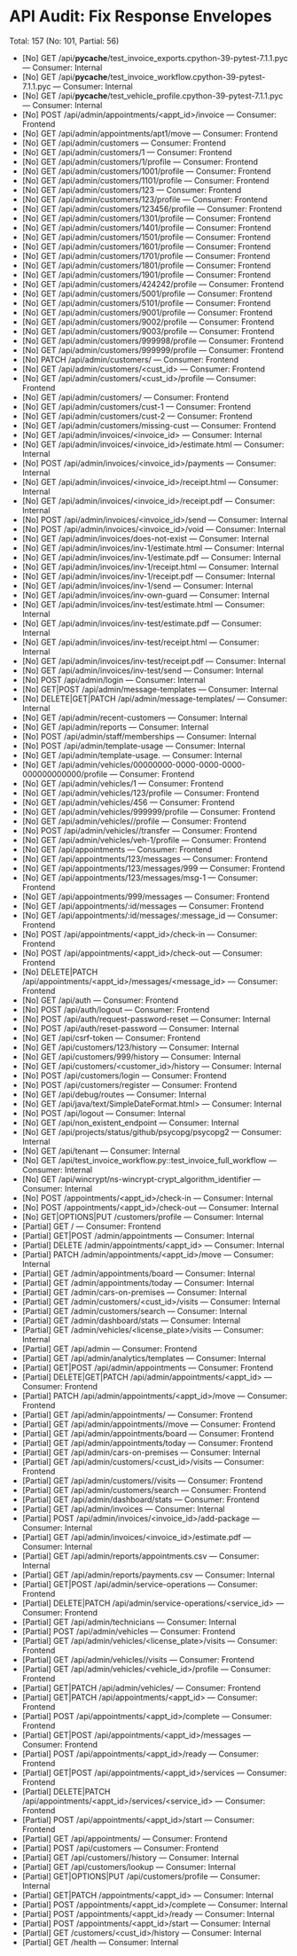 # API Audit: Fix Response Envelopes

Total: 157 (No: 101, Partial: 56)

- [No] GET /api/__pycache__/test_invoice_exports.cpython-39-pytest-7.1.1.pyc — Consumer: Internal
- [No] GET /api/__pycache__/test_invoice_workflow.cpython-39-pytest-7.1.1.pyc — Consumer: Internal
- [No] GET /api/__pycache__/test_vehicle_profile.cpython-39-pytest-7.1.1.pyc — Consumer: Internal
- [No] POST /api/admin/appointments/<appt_id>/invoice — Consumer: Frontend
- [No] GET /api/admin/appointments/apt1/move — Consumer: Frontend
- [No] GET /api/admin/customers — Consumer: Frontend
- [No] GET /api/admin/customers/1 — Consumer: Frontend
- [No] GET /api/admin/customers/1/profile — Consumer: Frontend
- [No] GET /api/admin/customers/1001/profile — Consumer: Frontend
- [No] GET /api/admin/customers/1101/profile — Consumer: Frontend
- [No] GET /api/admin/customers/123 — Consumer: Frontend
- [No] GET /api/admin/customers/123/profile — Consumer: Frontend
- [No] GET /api/admin/customers/123456/profile — Consumer: Frontend
- [No] GET /api/admin/customers/1301/profile — Consumer: Frontend
- [No] GET /api/admin/customers/1401/profile — Consumer: Frontend
- [No] GET /api/admin/customers/1501/profile — Consumer: Frontend
- [No] GET /api/admin/customers/1601/profile — Consumer: Frontend
- [No] GET /api/admin/customers/1701/profile — Consumer: Frontend
- [No] GET /api/admin/customers/1801/profile — Consumer: Frontend
- [No] GET /api/admin/customers/1901/profile — Consumer: Frontend
- [No] GET /api/admin/customers/424242/profile — Consumer: Frontend
- [No] GET /api/admin/customers/5001/profile — Consumer: Frontend
- [No] GET /api/admin/customers/5101/profile — Consumer: Frontend
- [No] GET /api/admin/customers/9001/profile — Consumer: Frontend
- [No] GET /api/admin/customers/9002/profile — Consumer: Frontend
- [No] GET /api/admin/customers/9003/profile — Consumer: Frontend
- [No] GET /api/admin/customers/999998/profile — Consumer: Frontend
- [No] GET /api/admin/customers/999999/profile — Consumer: Frontend
- [No] PATCH /api/admin/customers/<cid> — Consumer: Frontend
- [No] GET /api/admin/customers/<cust_id> — Consumer: Frontend
- [No] GET /api/admin/customers/<cust_id>/profile — Consumer: Frontend
- [No] GET /api/admin/customers/<id> — Consumer: Frontend
- [No] GET /api/admin/customers/cust-1 — Consumer: Frontend
- [No] GET /api/admin/customers/cust-2 — Consumer: Frontend
- [No] GET /api/admin/customers/missing-cust — Consumer: Frontend
- [No] GET /api/admin/invoices/<invoice_id> — Consumer: Internal
- [No] GET /api/admin/invoices/<invoice_id>/estimate.html — Consumer: Internal
- [No] POST /api/admin/invoices/<invoice_id>/payments — Consumer: Internal
- [No] GET /api/admin/invoices/<invoice_id>/receipt.html — Consumer: Internal
- [No] GET /api/admin/invoices/<invoice_id>/receipt.pdf — Consumer: Internal
- [No] POST /api/admin/invoices/<invoice_id>/send — Consumer: Internal
- [No] POST /api/admin/invoices/<invoice_id>/void — Consumer: Internal
- [No] GET /api/admin/invoices/does-not-exist — Consumer: Internal
- [No] GET /api/admin/invoices/inv-1/estimate.html — Consumer: Internal
- [No] GET /api/admin/invoices/inv-1/estimate.pdf — Consumer: Internal
- [No] GET /api/admin/invoices/inv-1/receipt.html — Consumer: Internal
- [No] GET /api/admin/invoices/inv-1/receipt.pdf — Consumer: Internal
- [No] GET /api/admin/invoices/inv-1/send — Consumer: Internal
- [No] GET /api/admin/invoices/inv-own-guard — Consumer: Internal
- [No] GET /api/admin/invoices/inv-test/estimate.html — Consumer: Internal
- [No] GET /api/admin/invoices/inv-test/estimate.pdf — Consumer: Internal
- [No] GET /api/admin/invoices/inv-test/receipt.html — Consumer: Internal
- [No] GET /api/admin/invoices/inv-test/receipt.pdf — Consumer: Internal
- [No] GET /api/admin/invoices/inv-test/send — Consumer: Internal
- [No] POST /api/admin/login — Consumer: Internal
- [No] GET|POST /api/admin/message-templates — Consumer: Internal
- [No] DELETE|GET|PATCH /api/admin/message-templates/<tid> — Consumer: Internal
- [No] GET /api/admin/recent-customers — Consumer: Internal
- [No] GET /api/admin/reports — Consumer: Internal
- [No] POST /api/admin/staff/memberships — Consumer: Internal
- [No] POST /api/admin/template-usage — Consumer: Internal
- [No] GET /api/admin/template-usage. — Consumer: Internal
- [No] GET /api/admin/vehicles/00000000-0000-0000-0000-000000000000/profile — Consumer: Frontend
- [No] GET /api/admin/vehicles/1 — Consumer: Frontend
- [No] GET /api/admin/vehicles/123/profile — Consumer: Frontend
- [No] GET /api/admin/vehicles/456 — Consumer: Frontend
- [No] GET /api/admin/vehicles/999999/profile — Consumer: Frontend
- [No] GET /api/admin/vehicles/<id>/profile — Consumer: Frontend
- [No] POST /api/admin/vehicles/<vid>/transfer — Consumer: Frontend
- [No] GET /api/admin/vehicles/veh-1/profile — Consumer: Frontend
- [No] GET /api/appointments — Consumer: Frontend
- [No] GET /api/appointments/123/messages — Consumer: Frontend
- [No] GET /api/appointments/123/messages/999 — Consumer: Frontend
- [No] GET /api/appointments/123/messages/msg-1 — Consumer: Frontend
- [No] GET /api/appointments/999/messages — Consumer: Frontend
- [No] GET /api/appointments/:id/messages — Consumer: Frontend
- [No] GET /api/appointments/:id/messages/:message_id — Consumer: Frontend
- [No] POST /api/appointments/<appt_id>/check-in — Consumer: Frontend
- [No] POST /api/appointments/<appt_id>/check-out — Consumer: Frontend
- [No] DELETE|PATCH /api/appointments/<appt_id>/messages/<message_id> — Consumer: Frontend
- [No] GET /api/auth — Consumer: Frontend
- [No] POST /api/auth/logout — Consumer: Frontend
- [No] POST /api/auth/request-password-reset — Consumer: Internal
- [No] POST /api/auth/reset-password — Consumer: Internal
- [No] GET /api/csrf-token — Consumer: Frontend
- [No] GET /api/customers/123/history — Consumer: Internal
- [No] GET /api/customers/999/history — Consumer: Internal
- [No] GET /api/customers/<customer_id>/history — Consumer: Internal
- [No] POST /api/customers/login — Consumer: Frontend
- [No] POST /api/customers/register — Consumer: Frontend
- [No] GET /api/debug/routes — Consumer: Internal
- [No] GET /api/java/text/SimpleDateFormat.html> — Consumer: Internal
- [No] POST /api/logout — Consumer: Internal
- [No] GET /api/non_existent_endpoint — Consumer: Internal
- [No] GET /api/projects/status/github/psycopg/psycopg2 — Consumer: Internal
- [No] GET /api/tenant — Consumer: Internal
- [No] GET /api/test_invoice_workflow.py::test_invoice_full_workflow — Consumer: Internal
- [No] GET /api/wincrypt/ns-wincrypt-crypt_algorithm_identifier — Consumer: Internal
- [No] POST /appointments/<appt_id>/check-in — Consumer: Internal
- [No] POST /appointments/<appt_id>/check-out — Consumer: Internal
- [No] GET|OPTIONS|PUT /customers/profile — Consumer: Internal
- [Partial] GET / — Consumer: Frontend
- [Partial] GET|POST /admin/appointments — Consumer: Internal
- [Partial] DELETE /admin/appointments/<appt_id> — Consumer: Internal
- [Partial] PATCH /admin/appointments/<appt_id>/move — Consumer: Internal
- [Partial] GET /admin/appointments/board — Consumer: Internal
- [Partial] GET /admin/appointments/today — Consumer: Internal
- [Partial] GET /admin/cars-on-premises — Consumer: Internal
- [Partial] GET /admin/customers/<cust_id>/visits — Consumer: Internal
- [Partial] GET /admin/customers/search — Consumer: Internal
- [Partial] GET /admin/dashboard/stats — Consumer: Internal
- [Partial] GET /admin/vehicles/<license_plate>/visits — Consumer: Internal
- [Partial] GET /api/admin — Consumer: Frontend
- [Partial] GET /api/admin/analytics/templates — Consumer: Internal
- [Partial] GET|POST /api/admin/appointments — Consumer: Frontend
- [Partial] DELETE|GET|PATCH /api/admin/appointments/<appt_id> — Consumer: Frontend
- [Partial] PATCH /api/admin/appointments/<appt_id>/move — Consumer: Frontend
- [Partial] GET /api/admin/appointments/<id> — Consumer: Frontend
- [Partial] GET /api/admin/appointments/<id>/move — Consumer: Frontend
- [Partial] GET /api/admin/appointments/board — Consumer: Frontend
- [Partial] GET /api/admin/appointments/today — Consumer: Frontend
- [Partial] GET /api/admin/cars-on-premises — Consumer: Internal
- [Partial] GET /api/admin/customers/<cust_id>/visits — Consumer: Frontend
- [Partial] GET /api/admin/customers/<id>/visits — Consumer: Frontend
- [Partial] GET /api/admin/customers/search — Consumer: Frontend
- [Partial] GET /api/admin/dashboard/stats — Consumer: Frontend
- [Partial] GET /api/admin/invoices — Consumer: Internal
- [Partial] POST /api/admin/invoices/<invoice_id>/add-package — Consumer: Internal
- [Partial] GET /api/admin/invoices/<invoice_id>/estimate.pdf — Consumer: Internal
- [Partial] GET /api/admin/reports/appointments.csv — Consumer: Internal
- [Partial] GET /api/admin/reports/payments.csv — Consumer: Internal
- [Partial] GET|POST /api/admin/service-operations — Consumer: Frontend
- [Partial] DELETE|PATCH /api/admin/service-operations/<service_id> — Consumer: Frontend
- [Partial] GET /api/admin/technicians — Consumer: Internal
- [Partial] POST /api/admin/vehicles — Consumer: Frontend
- [Partial] GET /api/admin/vehicles/<license_plate>/visits — Consumer: Frontend
- [Partial] GET /api/admin/vehicles/<plate>/visits — Consumer: Frontend
- [Partial] GET /api/admin/vehicles/<vehicle_id>/profile — Consumer: Frontend
- [Partial] GET|PATCH /api/admin/vehicles/<vid> — Consumer: Frontend
- [Partial] GET|PATCH /api/appointments/<appt_id> — Consumer: Frontend
- [Partial] POST /api/appointments/<appt_id>/complete — Consumer: Frontend
- [Partial] GET|POST /api/appointments/<appt_id>/messages — Consumer: Frontend
- [Partial] POST /api/appointments/<appt_id>/ready — Consumer: Frontend
- [Partial] GET|POST /api/appointments/<appt_id>/services — Consumer: Frontend
- [Partial] DELETE|PATCH /api/appointments/<appt_id>/services/<service_id> — Consumer: Frontend
- [Partial] POST /api/appointments/<appt_id>/start — Consumer: Frontend
- [Partial] GET /api/appointments/<id> — Consumer: Frontend
- [Partial] POST /api/customers — Consumer: Frontend
- [Partial] GET /api/customers/<id>/history — Consumer: Internal
- [Partial] GET /api/customers/lookup — Consumer: Internal
- [Partial] GET|OPTIONS|PUT /api/customers/profile — Consumer: Internal
- [Partial] GET|PATCH /appointments/<appt_id> — Consumer: Internal
- [Partial] POST /appointments/<appt_id>/complete — Consumer: Internal
- [Partial] POST /appointments/<appt_id>/ready — Consumer: Internal
- [Partial] POST /appointments/<appt_id>/start — Consumer: Internal
- [Partial] GET /customers/<cust_id>/history — Consumer: Internal
- [Partial] GET /health — Consumer: Internal

